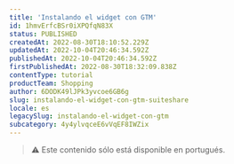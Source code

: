 ```yaml
---
title: 'Instalando el widget con GTM'
id: 1hmvErfcBSr0iXPQfqN83X
status: PUBLISHED
createdAt: 2022-08-30T18:10:52.229Z
updatedAt: 2022-10-04T20:46:34.592Z
publishedAt: 2022-10-04T20:46:34.592Z
firstPublishedAt: 2022-08-30T18:32:09.838Z
contentType: tutorial
productTeam: Shopping
author: 6DODK49lJPk3yvcoe6GB6g
slug: instalando-el-widget-con-gtm-suiteshare
locale: es
legacySlug: instalando-el-widget-con-gtm
subcategory: 4y4ylvqceE6vVqEF8IWZix
---
```


>⚠️ Este contenido sólo está disponible en portugués.
